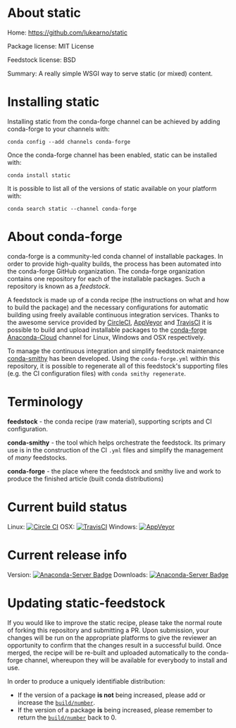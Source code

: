 About static
============

Home: https://github.com/lukearno/static

Package license: MIT License

Feedstock license: BSD

Summary: A really simple WSGI way to serve static (or mixed) content.



Installing static
=================

Installing static from the conda-forge channel can be achieved by adding conda-forge to your channels with:

```
conda config --add channels conda-forge
```

Once the conda-forge channel has been enabled, static can be installed with:

```
conda install static
```

It is possible to list all of the versions of static available on your platform with:

```
conda search static --channel conda-forge
```


About conda-forge
=================

conda-forge is a community-led conda channel of installable packages.
In order to provide high-quality builds, the process has been automated into the
conda-forge GitHub organization. The conda-forge organization contains one repository 
for each of the installable packages. Such a repository is known as a *feedstock*.

A feedstock is made up of a conda recipe (the instructions on what and how to build
the package) and the necessary configurations for automatic building using freely
available continuous integration services. Thanks to the awesome service provided by
[CircleCI](https://circleci.com/), [AppVeyor](http://www.appveyor.com/)
and [TravisCI](https://travis-ci.org/) it is possible to build and upload installable
packages to the [conda-forge](https://anaconda.org/conda-forge)
[Anaconda-Cloud](http://docs.anaconda.org/) channel for Linux, Windows and OSX respectively.

To manage the continuous integration and simplify feedstock maintenance
[conda-smithy](http://github.com/conda-forge/conda-smithy) has been developed.
Using the ``conda-forge.yml`` within this repository, it is possible to regenerate all of
this feedstock's supporting files (e.g. the CI configuration files) with ``conda smithy regenerate``.


Terminology
===========

**feedstock** - the conda recipe (raw material), supporting scripts and CI configuration.

**conda-smithy** - the tool which helps orchestrate the feedstock.
                   Its primary use is in the construction of the CI ``.yml`` files
                   and simplify the management of *many* feedstocks.

**conda-forge** - the place where the feedstock and smithy live and work to
                  produce the finished article (built conda distributions)

Current build status
====================
Linux: [![Circle CI](https://circleci.com/gh/conda-forge/static-feedstock.svg?style=svg)](https://circleci.com/gh/conda-forge/static-feedstock)
OSX: [![TravisCI](https://travis-ci.org/conda-forge/static-feedstock.svg?branch=master)](https://travis-ci.org/conda-forge/static-feedstock) 
Windows: [![AppVeyor](https://ci.appveyor.com/api/projects/status/github/conda-forge/static-feedstock?svg=True)](https://ci.appveyor.com/project/conda-forge/static-feedstock/branch/master)

Current release info
====================
Version: [![Anaconda-Server Badge](https://anaconda.org/conda-forge/static/badges/version.svg)](https://anaconda.org/conda-forge/static)
Downloads: [![Anaconda-Server Badge](https://anaconda.org/conda-forge/static/badges/downloads.svg)](https://anaconda.org/conda-forge/static)


Updating static-feedstock
=========================

If you would like to improve the static recipe, please take the normal
route of forking this repository and submitting a PR. Upon submission, your changes will
be run on the appropriate platforms to give the reviewer an opportunity to confirm that the
changes result in a successful build. Once merged, the recipe will be re-built and uploaded
automatically to the conda-forge channel, whereupon they will be available for everybody to
install and use.

In order to produce a uniquely identifiable distribution:
 * If the version of a package **is not** being increased, please add or increase
   the [``build/number``](http://conda.pydata.org/docs/building/meta-yaml.html#build-number-and-string). 
 * If the version of a package **is** being increased, please remember to return
   the [``build/number``](http://conda.pydata.org/docs/building/meta-yaml.html#build-number-and-string)
   back to 0.
